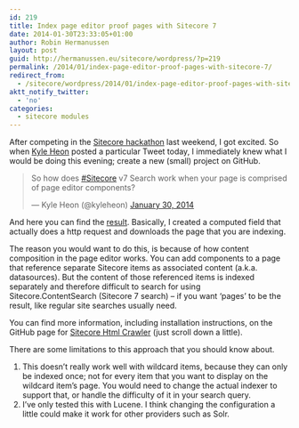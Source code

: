 ```yaml
---
id: 219
title: Index page editor proof pages with Sitecore 7
date: 2014-01-30T23:33:05+01:00
author: Robin Hermanussen
layout: post
guid: http://hermanussen.eu/sitecore/wordpress/?p=219
permalink: /2014/01/index-page-editor-proof-pages-with-sitecore-7/
redirect_from:
  - /sitecore/wordpress/2014/01/index-page-editor-proof-pages-with-sitecore-7/
aktt_notify_twitter:
  - 'no'
categories:
  - sitecore modules
---
```

After competing in the <a title="First ever Sitecore Hackathon" href="http://sitecorehackathon.org/first-ever-sitecore-hackathon/">Sitecore hackathon</a> last weekend, I got excited. So when <a title="Kyle Heon on Twitter" href="https://twitter.com/kyleheon">Kyle Heon</a> posted a particular Tweet today, I immediately knew what I would be doing this evening; create a new (small) project on GitHub.

<blockquote class="twitter-tweet" lang="en">
  <p>
    So how does <a href="https://twitter.com/search?q=%23Sitecore&src=hash">#Sitecore</a> v7 Search work when your page is comprised of page editor components?
  </p>
  
  <p>
    — Kyle Heon (@kyleheon) <a href="https://twitter.com/kyleheon/statuses/428901346398728192">January 30, 2014</a>
  </p>
</blockquote>



And here you can find the <a title="Sitecore Html Crawler" href="https://github.com/hermanussen/sitecore-html-crawler">result</a>. Basically, I created a computed field that actually does a http request and downloads the page that you are indexing.

The reason you would want to do this, is because of how content composition in the page editor works. You can add components to a page that reference separate Sitecore items as associated content (a.k.a. datasources). But the content of those referenced items is indexed separately and therefore difficult to search for using Sitecore.ContentSearch (Sitecore 7 search) &#8211; if you want &#8216;pages&#8217; to be the result, like regular site searches usually need.

You can find more information, including installation instructions, on the GitHub page for <a title="Sitecore Html Crawler on GitHub" href="https://github.com/hermanussen/sitecore-html-crawler">Sitecore Html Crawler</a> (just scroll down a little).

There are some limitations to this approach that you should know about.

  1. This doesn&#8217;t really work well with wildcard items, because they can only be indexed once; not for every item that you want to display on the wildcard item&#8217;s page. You would need to change the actual indexer to support that, or handle the difficulty of it in your search query.
  2. I&#8217;ve only tested this with Lucene. I think changing the configuration a little could make it work for other providers such as Solr.